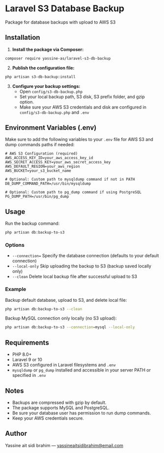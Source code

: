 # Laravel S3 Database Backup

Package for database backups with upload to AWS S3

## Installation

1. **Install the package via Composer:**

```bash
composer require yassine-as/laravel-s3-db-backup
```

2. **Publish the configuration file:**

```bash
php artisan s3-db-backup:install
```

3. **Configure your backup settings:**
   * Open `config/s3-db-backup.php`
   * Set your local backup path, S3 disk, S3 prefix folder, and gzip option.
   * Make sure your AWS S3 credentials and disk are configured in `config/s3-db-backup.php` and `.env`

## Environment Variables (.env)

Make sure to add the following variables to your `.env` file for AWS S3 and dump commands paths if needed:

```env
# AWS S3 Configuration (required)
AWS_ACCESS_KEY_ID=your_aws_access_key_id
AWS_SECRET_ACCESS_KEY=your_aws_secret_access_key
AWS_DEFAULT_REGION=your_aws_region
AWS_BUCKET=your_s3_bucket_name

# Optional: Custom path to mysqldump command if not in PATH
DB_DUMP_COMMAND_PATH=/usr/bin/mysqldump

# Optional: Custom path to pg_dump command if using PostgreSQL
PG_DUMP_PATH=/usr/bin/pg_dump
```

## Usage

Run the backup command:

```bash
php artisan db:backup-to-s3
```

### Options

* `--connection=` Specify the database connection (defaults to your default connection)
* `--local-only` Skip uploading the backup to S3 (backup saved locally only)
* `--clean` Delete local backup file after successful upload to S3

### Example

Backup default database, upload to S3, and delete local file:

```bash
php artisan db:backup-to-s3 --clean
```

Backup MySQL connection only locally (no S3 upload):

```bash
php artisan db:backup-to-s3 --connection=mysql --local-only
```

## Requirements

* PHP 8.0+
* Laravel 9 or 10
* AWS S3 configured in Laravel filesystems and `.env`
* `mysqldump` or `pg_dump` installed and accessible in your server PATH or specified in `.env`

## Notes

* Backups are compressed with gzip by default.
* The package supports MySQL and PostgreSQL.
* Be sure your database user has permission to run dump commands.
* Keep your AWS credentials secure.

## Author

Yassine ait sidi brahim — yassineaitsidibrahim@email.com
